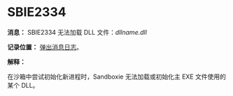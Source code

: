 # SBIE2334

**消息：** SBIE2334 无法加载 DLL 文件：_dllname.dll_

**记录位置：** [弹出消息日志](PopupMessageLog.md)。

**解释：**

在沙箱中尝试初始化新进程时，Sandboxie 无法加载或初始化主 EXE 文件使用的某个 DLL。
